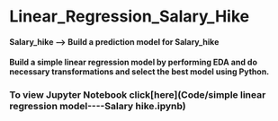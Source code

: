 # Linear_Regression_Salary_Hike
#### Salary_hike --> Build a prediction model for Salary_hike   
#### Build a simple linear regression model by performing EDA and do necessary transformations and select the best model using Python.

### To view Jupyter Notebook click[here](Code/simple linear regression model----Salary hike.ipynb)
